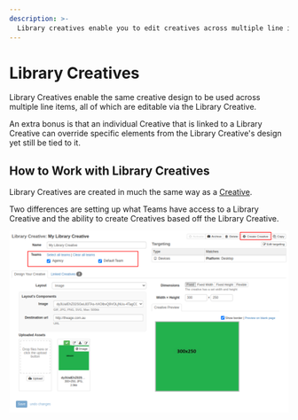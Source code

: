 ```yaml
---
description: >-
  Library creatives enable you to edit creatives across multiple line items from one central location.
---
```


# Library Creatives

Library Creatives enable the same creative design to be used across multiple line items, all of which are editable via the Library Creative.

An extra bonus is that an individual Creative that is linked to a Library Creative can override specific elements from the Library Creative's design yet still be tied to it. 

## How to Work with Library Creatives

Library Creatives are created in much the same way as a [Creative](creatives.md).

Two differences are setting up what Teams have access to a Library Creative and the ability to create Creatives based off the Library Creative.

![An example Library Creative highlighting the differences with Creatives](../../../.gitbook/assets/library-creative.png)

